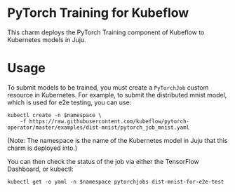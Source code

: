 PyTorch Training for Kubeflow
=============================

This charm deploys the PyTorch Training component of Kubeflow to Kubernetes
models in Juju.


Usage
=====

To submit models to be trained, you must create a `PyTorchJob` custom resource
in Kubernetes.  For example, to submit the distributed mnist model, which is
used for e2e testing, you can use:

```
kubectl create -n $namespace \
    -f https://raw.githubusercontent.com/kubeflow/pytorch-operator/master/examples/dist-mnist/pytorch_job_mnist.yaml
```

(Note: The namespace is the name of the Kubernetes model in Juju that this
charm is deployed into.)

You can then check the status of the job via either the TensorFlow Dashboard,
or kubectl:

```
kubectl get -o yaml -n $namespace pytorchjobs dist-mnist-for-e2e-test
```
